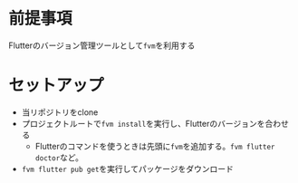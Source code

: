 # 前提事項
Flutterのバージョン管理ツールとして`fvm`を利用する

# セットアップ
- 当リポジトリをclone
- プロジェクトルートで`fvm install`を実行し、Flutterのバージョンを合わせる
  - Flutterのコマンドを使うときは先頭に`fvm`を追加する。`fvm flutter doctor`など。
- `fvm flutter pub get`を実行してパッケージをダウンロード
